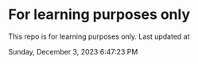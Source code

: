 # For learning purposes only
This repo is for learning purposes only.
Last updated at

Sunday, December 3, 2023 6:47:23 PM

